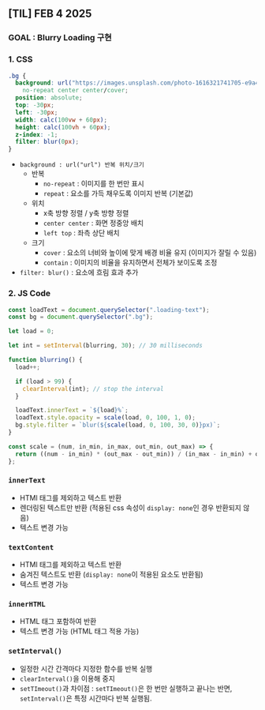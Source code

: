 ## [TIL] FEB 4 2025

### GOAL : Blurry Loading 구현

### 1. CSS

```css
.bg {
  background: url("https://images.unsplash.com/photo-1616321741705-e9a4073af35c?q=80&w=792&auto=format&fit=crop&ixlib=rb-4.0.3&ixid=M3wxMjA3fDB8MHxwaG90by1wYWdlfHx8fGVufDB8fHx8fA%3D%3D")
    no-repeat center center/cover;
  position: absolute;
  top: -30px;
  left: -30px;
  width: calc(100vw + 60px);
  height: calc(100vh + 60px);
  z-index: -1;
  filter: blur(0px);
}
```

- `background : url("url") 반복 위치/크기`
  - 반복
    - `no-repeat` : 이미지를 한 번만 표시
    - `repeat` : 요소를 가득 채우도록 이미지 반복 (기본값)
  - 위치
    - x축 방향 정렬 / y축 방향 정렬
    - `center center` : 화면 정중앙 배치
    - `left top` : 좌측 상단 배치
  - 크기
    - `cover` : 요소의 너비와 높이에 맞게 배경 비율 유지 (이미지가 잘릴 수 있음)
    - `contain` : 이미지의 비율을 유지하면서 전체가 보이도록 조정
- `filter: blur()` : 요소에 흐림 효과 추가

### 2. JS Code

```javascript
const loadText = document.querySelector(".loading-text");
const bg = document.querySelector(".bg");

let load = 0;

let int = setInterval(blurring, 30); // 30 milliseconds

function blurring() {
  load++;

  if (load > 99) {
    clearInterval(int); // stop the interval
  }

  loadText.innerText = `${load}%`;
  loadText.style.opacity = scale(load, 0, 100, 1, 0);
  bg.style.filter = `blur(${scale(load, 0, 100, 30, 0)}px)`;
}

const scale = (num, in_min, in_max, out_min, out_max) => {
  return ((num - in_min) * (out_max - out_min)) / (in_max - in_min) + out_min;
};
```

### `innerText`

- HTMl 태그를 제외하고 텍스트 반환
- 렌더링된 텍스트만 반환 (적용된 css 속성이 `display: none`인 경우 반환되지 않음)
- 텍스트 변경 가능

### `textContent`

- HTMl 태그를 제외하고 텍스트 반환
- 숨겨진 텍스트도 반환 (`display: none`이 적용된 요소도 반환됨)
- 텍스트 변경 가능

### `innerHTML`

- HTML 태그 포함하여 반환
- 텍스트 변경 가능 (HTML 태그 적용 가능)

### `setInterval()`
- 일정한 시간 간격마다 지정한 함수를 반복 실행
- `clearInterval()`을 이용해 중지
- `setTImeout()`과 차이점 : `setTImeout()`은 한 번만 실행하고 끝나는 반면, `setInterval()`은 특정 시간마다 반복 실행됨.
